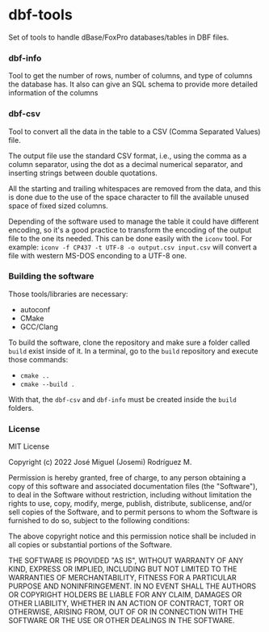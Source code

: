 # dbf-tools

Set of tools to handle dBase/FoxPro databases/tables in DBF files.


### dbf-info

Tool to get the number of rows, number of columns, and type of columns the database has.
It also can give an SQL schema to provide more detailed information of the columns


### dbf-csv

Tool to convert all the data in the table to a CSV (Comma Separated Values) file.

The output file use the standard CSV format, i.e., using the comma as a column separator, using the dot as a decimal numerical separator, and inserting strings between double quotations.

All the starting and trailing whitespaces are removed from the data, and this is done due to the use of the space character to fill the available unused space of fixed sized columns.

Depending of the software used to manage the table it could have different encoding, so it's a good practice to transform the encoding of the output file to the one its needed. This can be done easily with the `iconv` tool. For example: `iconv -f CP437 -t UTF-8 -o output.csv input.csv` will convert a file with western MS-DOS enconding to a UTF-8 one.


### Building the software

Those tools/libraries are necessary:
- autoconf
- CMake
- GCC/Clang

To build the software, clone the repository and make sure a folder called `build` exist inside of it. In a terminal, go to the `build` repository and execute those commands:
- `cmake ..`
- `cmake --build .`

With that, the `dbf-csv` and `dbf-info` must be created inside the `build` folders.


### License

MIT License

Copyright (c) 2022 José Miguel (Josemi) Rodríguez M.

Permission is hereby granted, free of charge, to any person obtaining a copy
of this software and associated documentation files (the "Software"), to deal
in the Software without restriction, including without limitation the rights
to use, copy, modify, merge, publish, distribute, sublicense, and/or sell
copies of the Software, and to permit persons to whom the Software is
furnished to do so, subject to the following conditions:

The above copyright notice and this permission notice shall be included in all
copies or substantial portions of the Software.

THE SOFTWARE IS PROVIDED "AS IS", WITHOUT WARRANTY OF ANY KIND, EXPRESS OR
IMPLIED, INCLUDING BUT NOT LIMITED TO THE WARRANTIES OF MERCHANTABILITY,
FITNESS FOR A PARTICULAR PURPOSE AND NONINFRINGEMENT. IN NO EVENT SHALL THE
AUTHORS OR COPYRIGHT HOLDERS BE LIABLE FOR ANY CLAIM, DAMAGES OR OTHER
LIABILITY, WHETHER IN AN ACTION OF CONTRACT, TORT OR OTHERWISE, ARISING FROM,
OUT OF OR IN CONNECTION WITH THE SOFTWARE OR THE USE OR OTHER DEALINGS IN THE
SOFTWARE.
